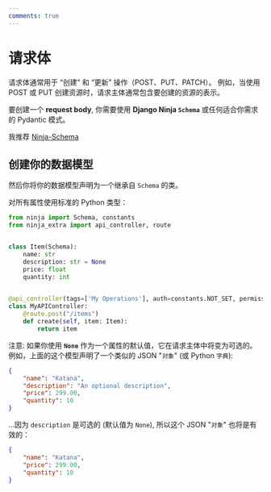 ```yaml
---
comments: true
---
```

# **请求体**

请求体通常用于 “创建” 和 “更新” 操作（POST、PUT、PATCH）。
例如，当使用 POST 或 PUT 创建资源时，请求主体通常包含要创建的资源的表示。

要创建一个 **request body**, 你需要使用 **Django Ninja `Schema`** 或任何适合你需求的 Pydantic 模式。

我推荐 [Ninja-Schema](https://pypi.org/project/ninja-schema/)

## **创建你的数据模型**

然后你将你的数据模型声明为一个继承自 `Schema` 的类。

对所有属性使用标准的 Python 类型：

```Python
from ninja import Schema, constants
from ninja_extra import api_controller, route


class Item(Schema):
    name: str
    description: str = None
    price: float
    quantity: int

    
@api_controller(tags=['My Operations'], auth=constants.NOT_SET, permissions=[])
class MyAPIController:
    @route.post("/items")
    def create(self, item: Item):
        return item

```

注意: 如果你使用 **`None`** 作为一个属性的默认值，它在请求主体中将变为可选的。
例如，上面的这个模型声明了一个类似的 JSON "`对象`" (或 Python `字典`):

```JSON
{
    "name": "Katana",
    "description": "An optional description",
    "price": 299.00,
    "quantity": 10
}
```

...因为 `description` 是可选的 (默认值为 `None`), 所以这个 JSON "`对象`" 也将是有效的：

```JSON
{
    "name": "Katana",
    "price": 299.00,
    "quantity": 10
}
```